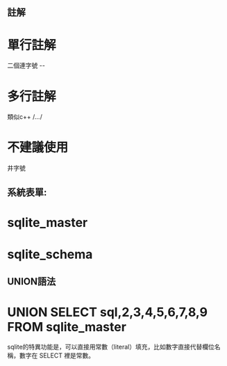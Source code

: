 
## 註解  
# 單行註解  
二個連字號 --  
# 多行註解  
類似c++ /*...*/  
# 不建議使用  
井字號  

## 系統表單:  
# sqlite_master  
# sqlite_schema  

## UNION語法  
# UNION SELECT sql,2,3,4,5,6,7,8,9 FROM sqlite_master  
sqlite的特異功能是，可以直接用常數（literal）填充，比如數字直接代替欄位名稱，數字在 SELECT 裡是常數。  
